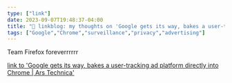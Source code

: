 ```yaml
---
type: ["link"]
date: 2023-09-07T19:48:37-04:00
title: "🔗 linkblog: my thoughts on 'Google gets its way, bakes a user-tracking ad platform directly into Chrome | Ars Technica'"
tags: ["Google","Chrome","surveillance","privacy","advertising"]
---
```

Team Firefox foreverrrrrr  
 

[link to 'Google gets its way, bakes a user-tracking ad platform directly into Chrome | Ars Technica'](https://arstechnica.com/gadgets/2023/09/googles-widely-opposed-ad-platform-the-privacy-sandbox-launches-in-chrome/)
